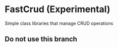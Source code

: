 # FastCrud (Experimental)
Simple class libraries that manage CRUD operations

## Do not use this branch

